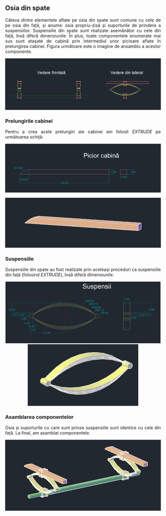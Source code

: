 ## Osia din spate
<p align="justify">
Câteva dintre elementele aflate pe osia din spate sunt comune cu cele de pe osia din față, și anume: osia propriu-zisă și suporturile de prindere a suspensiilor. Suspensiile din spate sunt realizate asemănător cu cele din față, însă diferă dimensiunile. În plus, toate componentele enumerate mai sus sunt atașate de cabină prin intermediul unor picioare aflate în prelungirea cabinei. Figura următoare este o imagine de ansamblu a acestor componente.
</p>
<p align="center">
  <img src="./img/os2d.png" width=800>
</p>

### Prelungirile cabinei
<p align="justify">
Pentru a crea acele prelungiri ale cabinei am folosit <i>EXTRUDE</i> pe următoarea schiță:
</p>
<p align="center">
  <img src="./img/schita_picior.png" width=800></p>
  <p align="center">
  <img src="./img/picior.png" width=800>
  
</p>

### Suspensiile
<p align="justify">
Suspensiile din spate au fost realizate prin aceleași proceduri ca suspensiile din față (folosind <i>EXTRUDE</i>), însă diferă dimensiunile.
</p>
<p align="center">
  <img src="./img/cotari_suspensii.png" height=200>
  <img src="./img/suspensii.png" height=200>
  
</p>

### Asamblarea componentelor

<p align="justify">
Osia și suporturile cu care sunt prinse suspensiile sunt identice cu cele din față. La final, am asamblat componentele.
</p>
<p align="center">
  <img src="./img/os.png" width=600>
  
</p>
